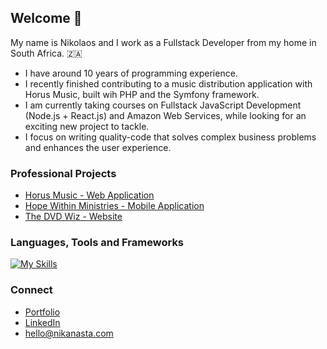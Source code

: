 ## Welcome 👋

My name is Nikolaos and I work as a Fullstack Developer from my home in South Africa. 🇿🇦 <br>

* I have around 10 years of programming experience.
* I recently finished contributing to a music distribution application with Horus Music, built wih PHP and the Symfony framework.<br>
* I am currently taking courses on Fullstack JavaScript Development (Node.js + React.js) and Amazon Web Services,
while looking for an exciting new project to tackle.<br>
* I focus on writing quality-code that solves complex business problems and enhances the user experience.<br>

### Professional Projects
* [Horus Music - Web Application](https://mmaz.myclientzone.com)
* [Hope Within Ministries - Mobile Application](https://play.google.com/store/apps/details?id=com.hopewithinministries.hopewithin)
* [The DVD Wiz - Website](http://dvdwiz.co.za)

### Languages, Tools and Frameworks

[![My Skills](https://skillicons.dev/icons?i=php,symfony,js,nodejs,jquery,react,python,flask,java,kotlin,html,css,mysql,mongodb,firebase,linux,github,docker,aws)](https://skillicons.dev)

### Connect

* [Portfolio](https://nikanasta.com)
* [LinkedIn](https://linkedin.com/in/nikanasta)
* hello@nikanasta.com
